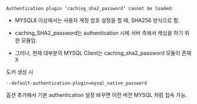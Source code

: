 ```
Authentication plugin ‘caching_sha2_password’ cannot be loaded:
```

- MYSQL8 이상에서는 사용자 계정 암호 설정을 할 때, SHA256 방식으로 함. 

- caching_SHA2_password는 authentication 시에 서버 측에서 캐싱을 하기 위한 모듈임.

- 그러나, 현재 대부분의 MYSQL Client는 caching_sha2_password 모듈이 존재 X


도커 생성 시 

```
--default-authentication-plugin=mysql_native_password
```

옵션 추가해서 기본 authentication 설정 바꾸면 이전 버전 MYSQL 처럼 접속 가능. 
